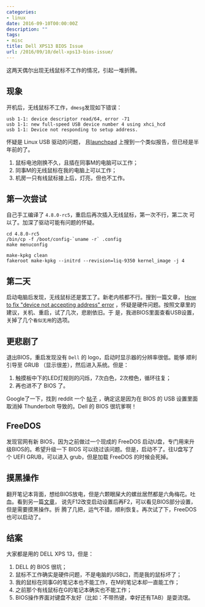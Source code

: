 ```yaml
---
categories:
- linux
date: 2016-09-10T00:00:00Z
description: ""
tags:
- misc
title: Dell XPS13 BIOS Issue
url: /2016/09/10/dell-xps13-bios-issue/
---
```



这两天偶尔出现无线鼠标不工作的情况，引起一堆折腾。

## 现象

开机后，无线鼠标不工作，`dmesg`发现如下错误：

~~~
usb 1-1: device descriptor read/64, error -71
usb 1-1: new full-speed USB device number 4 using xhci_hcd
usb 1-1: Device not responding to setup address.
~~~

怀疑是 Linux USB 驱动的问题，
且[launchpad](https://bugs.launchpad.net/ubuntu/+source/linux/+bug/1565292)
上搜到一个类似报告，但已经是半年前的了。

1. 鼠标电池刚换不久，且插在同事M的电脑可以工作；
2. 同事M的无线鼠标在我的电脑上可以工作；
3. 机房一只有线鼠标接上后，灯亮，但也不工作。

## 第一次尝试

自己手工编译了 `4.8.0-rc5`，重启后再次插入无线鼠标，第一次不行，第二次
可以了。加深了驱动可能有问题的怀疑。

```
cd 4.8.0-rc5
/bin/cp -f /boot/config-`uname -r` .config
make menuconfig

make-kpkg clean
fakeroot make-kpkg --initrd --revision=liq-9350 kernel_image -j 4
```

## 第二天

启动电脑后发现，无线鼠标还是罢工了。新老内核都不行。搜到一篇文章，
[How to fix "device not accepting address" error](https://paulphilippov.com/articles/how-to-fix-device-not-accepting-address-error)
，怀疑是硬件问题。按照文章里的建议，关机、重启，试了几次，悲剧依旧。于
是，我进BIOS里面查看USB设置，关掉了几个`看似无用`的选项。

## 更悲剧了

退出BIOS，重启发现没有 `Dell` 的 logo，启动时显示器的分辨率很低。能够
顺利引导至 GRUB （显示很差），然后进入系统。但是：

1. 触摸板中下的LED灯规则的闪烁，7次白色，2次橙色，循环往复；
2. 再也进不了 BIOS 了。

Google了一下，找到 reddit 一个
[帖子](https://www.reddit.com/r/Dell/comments/41qqs8/xps_13_9350_bios_setup_not_accessible/)
，确定这是因为在 BIOS 的 USB 设置里面取消掉 Thunderbolt 导致的。Dell
的 BIOS 很坑爹啊！

## FreeDOS

发现官网有新 BIOS，因为之前做过一个现成的 FreeDOS 启动U盘，专门用来升
级BIOS的。希望升级一下 BIOS 可以绕过该问题。但是，启动不了。往U盘写了
个 UEFI GRUB，可以进入 grub，但是加载 FreeDOS 的时候会死掉。

## 摸黑操作

翻开笔记本背面，想给BIOS放电，但是六颗眼屎大的螺丝居然都是六角梅花。吐
血。看到另一篇[文章](eggheadstock.com/dell-xps-13-unable-access-bios/)，
说先F12改变启动设置后再F2，可以看见BIOS部分设置，但是需要摸黑操作。折
腾了几把，运气不错，顺利恢复。再次试了下，FreeDOS也可以启动了。

## 结案

大家都是用的 DELL XPS 13，但是：

1. DELL 的 BIOS 很坑；
2. 鼠标不工作确实是硬件问题，不是电脑的USB口，而是我的鼠标坏了；
3. 我的鼠标在同事G的笔记本也不能工作，在M的笔记本却一直能工作；
4. 之前那个有线鼠标在G的笔记本确实也不能工作；
5. BIOS操作界面对键盘不友好（比如：不带热键，幸好还有TAB）是耍流氓。
